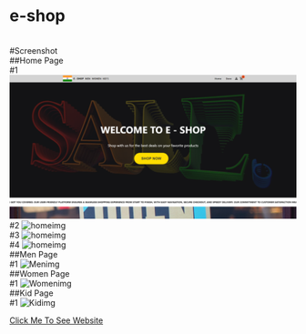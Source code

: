 # e-shop

<br/>
#Screenshot 
<br/>
##Home Page 
<br/>
#1
<br/>
<img src="./RedmePic/Home1.png" alt="homeimg"/>
<br/>
#2
<img src="/img/Home2.png" alt="homeimg"/>
<br/>
#3
<img src="/img/Home3.png" alt="homeimg"/>
<br/>
#4
<img src="/img/Home4.png" alt="homeimg"/>
<br/>
##Men Page 
<br/>
#1
<img src="/img/Men.png" alt="Menimg"/>
<br/>
##Women Page 
<br/>
#1
<img src="/img/Women.png" alt="Womenimg"/>
<br/>
##Kid Page 
<br/>
#1
<img src="/img/Kid.png" alt="Kidimg"/>

<a href="e-shop-harry.netlify.app" > Click Me To See Website</a>
